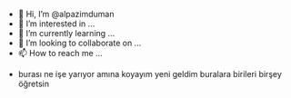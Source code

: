 - 👋 Hi, I’m @alpazimduman
- 👀 I’m interested in ...
- 🌱 I’m currently learning ...
- 💞️ I’m looking to collaborate on ...
- 📫 How to reach me ...

<!---
alpazimduman/alpazimduman is a ✨ special ✨ repository because its `README.md` (this file) appears on your GitHub profile.
You can click the Preview link to take a look at your changes.
--->
- burası ne işe yarıyor amına koyayım yeni geldim buralara birileri birşey öğretsin
